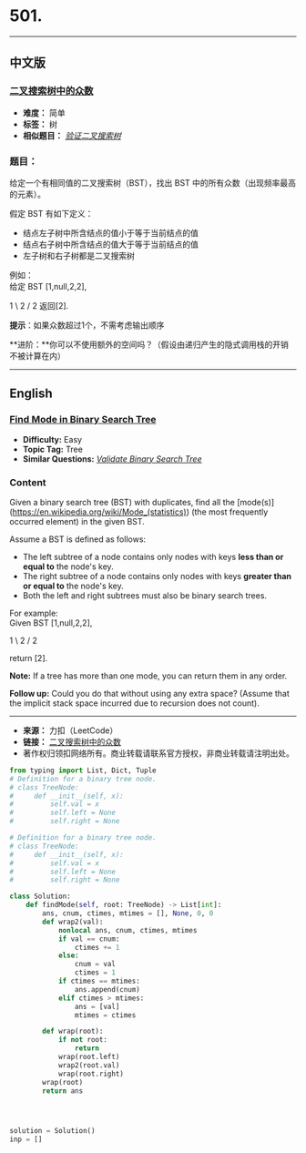 # **501.**

------

## **中文版**
### [**二叉搜索树中的众数**](https://leetcode-cn.com/problems/find-mode-in-binary-search-tree/)

- **难度：** 简单
- **标签：** 树
- **相似题目：** [*验证二叉搜索树*](https://leetcode-cn.com/problems/validate-binary-search-tree/)


### **题目：**

给定一个有相同值的二叉搜索树（BST），找出 BST 中的所有众数（出现频率最高的元素）。

 假定 BST 有如下定义：

 
 * 结点左子树中所含结点的值小于等于当前结点的值
 * 结点右子树中所含结点的值大于等于当前结点的值
 * 左子树和右子树都是二叉搜索树
 
 例如：  
 给定 BST \[1,null,2,2\],

  1 \ 2 / 2  返回\[2\].

 **提示**：如果众数超过1个，不需考虑输出顺序

 **进阶：**你可以不使用额外的空间吗？（假设由递归产生的隐式调用栈的开销不被计算在内）

 


------


## **English**
### [**Find Mode in Binary Search Tree**](https://leetcode-cn.com/problems/find-mode-in-binary-search-tree/)

- **Difficulty:** Easy
- **Topic Tag:** Tree
- **Similar Questions:** [*Validate Binary Search Tree*](https://leetcode-cn.com/problems/validate-binary-search-tree/)

### **Content**

Given a binary search tree (BST) with duplicates, find all the \[mode(s)\](https://en.wikipedia.org/wiki/Mode_(statistics)) (the most frequently occurred element) in the given BST.

 Assume a BST is defined as follows:

 
 * The left subtree of a node contains only nodes with keys **less than or equal to** the node's key.
 * The right subtree of a node contains only nodes with keys **greater than or equal to** the node's key.
 * Both the left and right subtrees must also be binary search trees.
 
  

 For example:  
 Given BST \[1,null,2,2\],

  1 \ 2 / 2   

 return \[2\].

 **Note:** If a tree has more than one mode, you can return them in any order.

 **Follow up:** Could you do that without using any extra space? (Assume that the implicit stack space incurred due to recursion does not count).

 


------


- **来源：** 力扣（LeetCode）
- **链接：** [二叉搜索树中的众数](https://leetcode-cn.com/problems/find-mode-in-binary-search-tree/)
- 著作权归领扣网络所有。商业转载请联系官方授权，非商业转载请注明出处。



```python
from typing import List, Dict, Tuple
# Definition for a binary tree node.
# class TreeNode:
#     def __init__(self, x):
#         self.val = x
#         self.left = None
#         self.right = None

# Definition for a binary tree node.
# class TreeNode:
#     def __init__(self, x):
#         self.val = x
#         self.left = None
#         self.right = None

class Solution:
    def findMode(self, root: TreeNode) -> List[int]:
        ans, cnum, ctimes, mtimes = [], None, 0, 0
        def wrap2(val):
            nonlocal ans, cnum, ctimes, mtimes
            if val == cnum:
                ctimes += 1
            else:
                cnum = val
                ctimes = 1
            if ctimes == mtimes:
                ans.append(cnum)
            elif ctimes > mtimes:
                ans = [val]
                mtimes = ctimes

        def wrap(root):
            if not root:
                return
            wrap(root.left)
            wrap2(root.val)
            wrap(root.right)
        wrap(root)
        return ans




solution = Solution()
inp = []

```


